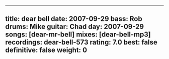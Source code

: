 
---
title: dear bell
date: 2007-09-29
bass:	Rob
drums:	Mike
guitar:	Chad
day: 2007-09-29
songs: [dear-mr-bell]
mixes: [dear-bell-mp3]
recordings: dear-bell-573
rating: 7.0
best: false
definitive: false
weight: 0
---
